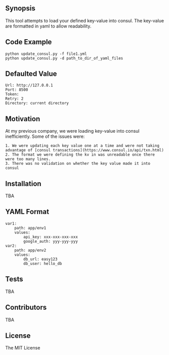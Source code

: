 ## Synopsis
This tool attempts to load your defined key-value into consul. The key-value are formatted in yaml to allow readability.
## Code Example

	python update_consul.py -f file1.yml	
	python update_consul.py -d path_to_dir_of_yaml_files
	
## Defaulted Value
	Url: http://127.0.0.1
	Port: 8500
	Token:
	Retry: 2
	Directory: current directory

## Motivation

At my previous company, we were loading key-value into consul inefficiently. Some of the issues were:

 	1. We were updating each key value one at a time and were not taking advantage of [consul transactions](https://www.consul.io/api/txn.html)
	2. The format we were defining the kv in was unreadable once there were too many lines.
	3. There was no validation on whether the key value made it into consul

## Installation

 TBA

## YAML Format
	var1:
		path: app/env1
		values:
			api_key: xxx-xxx-xxx-xxx
			google_auth: yyy-yyy-yyy
	var2:
		path: app/env2
		values:
			db_url: easy123
			db_user: hello_db
		

## Tests

 TBA

## Contributors

 TBA

## License
 
The MIT License